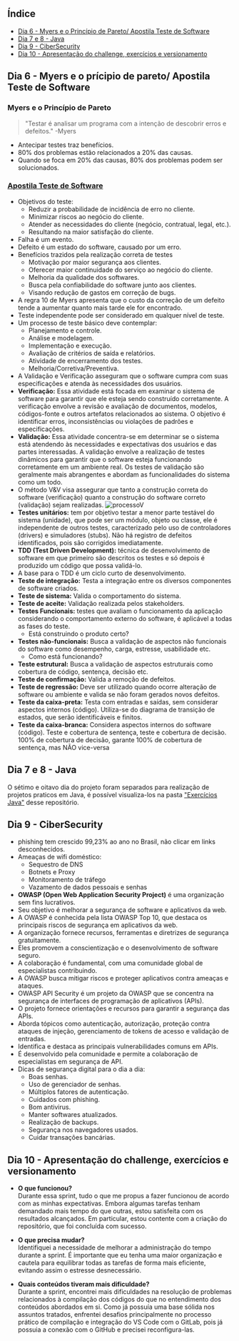 ## Índice
- [Dia 6 - Myers e o Princípio de Pareto/ Apostila Teste de Software](#dia-6---myers-e-o-princípio-de-pareto-apostila-teste-de-software)
- [Dia 7 e 8 - Java](#dia-7-e-8---java)
- [Dia 9 - CiberSecurity](#dia-9---cibersecurity)
- [Dia 10 - Apresentação do challenge, exercícios e versionamento](#dia-10---apresentação-do-challenge-exercícios-e-versionamento)


## Dia 6 - Myers e o prícipio de pareto/ Apostila Teste de Software

### **Myers e o Princípio de Pareto**
> "Testar é analisar um programa com a intenção de descobrir erros e defeitos."
> -Myers

* Antecipar testes traz benefícios.
* 80% dos problemas estão relacionados a 20% das causas.
* Quando se foca em 20% das causas, 80% dos problemas podem ser solucionados.

### [**Apostila Teste de Software**](https://www.pjf.mg.gov.br/secretarias/sarh/edital/interno/selecao2015/arquivos/apostilas/modulo4_p.pdf)
* Objetivos do teste:
    * Reduzir a probabilidade de incidência de erro no cliente. 
    * Minimizar riscos ao negócio do cliente.
    * Atender as necessidades do cliente (negócio, contratual, legal, etc.).
    * Resultando na maior satisfação do cliente.
* Falha é um evento.
* Defeito é um estado do software, causado por um erro.
* Benefícios trazidos pela realização correta de testes
    * Motivação por maior segurança aos clientes.
    * Oferecer maior continuidade do serviço ao negócio do cliente.
    * Melhoria da qualidade dos softwares.
    * Busca pela confiabilidade do software junto aos clientes.
    * Visando redução de gastos em correção de bugs.
* A regra 10 de Myers apresenta que o custo da correção de um defeito tende a aumentar quanto mais tarde ele for encontrado.
* Teste independente pode ser considerado em qualquer nível de teste.
* Um processo de teste básico deve contemplar: 
    * Planejamento e controle.
    * Análise e modelagem.
    * Implementação e execução.
    * Avaliação de critérios de saída e relatórios.
    * Atividade de encerramento dos testes.
    * Melhoria/Corretiva/Preventiva.
* A Validação e Verificação asseguram que o software cumpra com suas especificações e atenda às necessidades dos usuários.
* **Verificação:** Essa atividade está focada em examinar o sistema de software para garantir que ele esteja sendo construído corretamente. A verificação envolve a revisão e avaliação de documentos, modelos, códigos-fonte e outros artefatos relacionados ao sistema. O objetivo é identificar erros, inconsistências ou violações de padrões e especificações.
* **Validação:** Essa atividade concentra-se em determinar se o sistema está atendendo às necessidades e expectativas dos usuários e das partes interessadas. A validação envolve a realização de testes dinâmicos para garantir que o software esteja funcionando corretamente em um ambiente real. Os testes de validação são geralmente mais abrangentes e abordam as funcionalidades do sistema como um todo.
* O método V&V visa assegurar que tanto a construção correta do software (verificação) quanto a construção do software correto (validação) sejam realizadas. 
![processoV](https://gitlab.com/letsquicia/compass/-/raw/main/images/processoV.JPG)
* **Testes unitários:** tem por objetivo testar a menor parte testável do sistema (unidade), que pode ser um módulo, objeto ou classe, ele é independente de outros testes, caracterizado pelo uso de controladores (drivers) e simuladores (stubs). Não há registro de defeitos identificados, pois são corrigidos imediatamente. 
* **TDD (Test Driven Development):** técnica de desenvolvimento de software em que primeiro são descritos os testes e só depois é produzido um código que possa validá-lo.
* A base para o TDD é um ciclo curto de desenvolvimento. 
* **Teste de integração:** Testa a integração entre os diversos componentes de software criados.
* **Teste de sistema:** Valida o comportamento do sistema.
* **Teste de aceite:** Validação realizada pelos stakeholders. 
* **Testes Funcionais:** testes que avaliam o funcionamento da aplicação considerando o comportamento externo do software, é aplicável a todas as fases do teste.
    * Está construindo o produto certo?
* **Testes não-funcionais:** Busca a validação de aspectos não funcionais do software como desempenho, carga, estresse, usabilidade etc.
    * Como está funcionando?
* **Teste estrutural:** Busca a validação de aspectos estruturais como cobertura de código, sentença, decisão etc.
* **Teste de confirmação:** Valida a remoção de defeitos. 
* **Teste de regressão:** Deve ser utilizado quando ocorre alteração de software ou ambiente e valida se não foram gerados novos defeitos.
* **Teste da caixa-preta:** Testa com entradas e saídas, sem considerar aspectos internos (código). Utiliza-se do diagrama de transição de estados, que serão identificáveis e finitos.
* **Teste da caixa-branca:** Considera aspectos internos do software (código). Teste e cobertura de sentença, teste e cobertura de decisão. 100% de cobertura de decisão, garante 100% de cobertura de sentença, mas NÃO vice-versa


## Dia 7 e 8 - Java 
O sétimo e oitavo dia do projeto foram separados para realização de projetos praticos em Java, é possível visualiza-los na pasta ["Exercícios Java"](https://gitlab.com/letsquicia/compass/-/tree/main/Sprint%201%20-%20Processos%20%C3%81geis%20e%20Fundamentos%20de%20Teste/Exerc%C3%ADcios%20Java) desse repositório. 

## Dia 9 - CiberSecurity 
* phishing tem crescido 99,23% ao ano no Brasil, não clicar em links desconhecidos.
* Ameaças de wifi doméstico:
    * Sequestro de DNS
    * Botnets e Proxy
    * Monitoramento de tráfego
    * Vazamento de dados pessoais e senhas
* **OWASP (Open Web Application Security Project)** é uma organização sem fins lucrativos.
* Seu objetivo é melhorar a segurança de software e aplicativos da web.
* A OWASP é conhecida pela lista OWASP Top 10, que destaca os principais riscos de segurança em aplicativos da web.
* A organização fornece recursos, ferramentas e diretrizes de segurança gratuitamente.
* Eles promovem a conscientização e o desenvolvimento de software seguro.
* A colaboração é fundamental, com uma comunidade global de especialistas contribuindo.
* A OWASP busca mitigar riscos e proteger aplicativos contra ameaças e ataques.
* OWASP API Security é um projeto da OWASP que se concentra na segurança de interfaces de programação de aplicativos (APIs).
* O projeto fornece orientações e recursos para garantir a segurança das APIs.
* Aborda tópicos como autenticação, autorização, proteção contra ataques de injeção, gerenciamento de tokens de acesso e validação de entradas.
* Identifica e destaca as principais vulnerabilidades comuns em APIs.
* É desenvolvido pela comunidade e permite a colaboração de especialistas em segurança de API.
* Dicas de segurança digital para o dia a dia:
    * Boas senhas.
    * Uso de gerenciador de senhas.
    * Múltiplos fatores de autenticação. 
    * Cuidados com phishing.
    * Bom antivirus. 
    * Manter softwares atualizados.
    * Realização de backups.
    * Segurança nos navegadores usados.
    * Cuidar transações bancárias. 


## Dia 10 - Apresentação do challenge, exercícios e versionamento
* **O que funcionou?** <br>
Durante essa sprint, tudo o que me propus a fazer funcionou de acordo com as minhas expectativas. Embora algumas tarefas tenham demandado mais tempo do que outras, estou satisfeita com os resultados alcançados. Em particular, estou contente com a criação do repositório, que foi concluída com sucesso.


* **O que precisa mudar?** <br>
Identifiquei a necessidade de melhorar a administração do tempo durante a sprint. É importante que eu tenha uma maior organização e cautela para equilibrar todas as tarefas de forma mais eficiente, evitando assim o estresse desnecessário.


* **Quais conteúdos tiveram mais dificuldade?** <br>
Durante a sprint, encontrei mais dificuldades na resolução de problemas relacionados à compilação dos códigos do que no entendimento dos conteúdos abordados em si. Como já possuía uma base sólida nos assuntos tratados, enfrentei desafios principalmente no processo prático de compilação e integração do VS Code com o GitLab, pois já possuia a conexão com o GitHub e precisei reconfigura-las.



